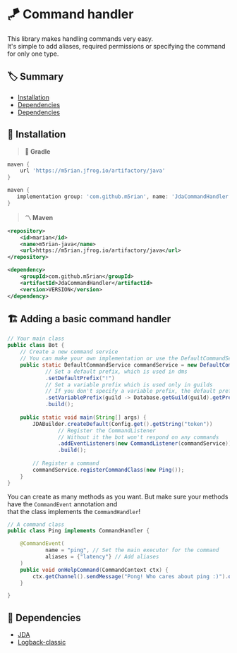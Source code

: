 # 🪁 Command handler
This library makes handling commands very easy.  
It's simple to add aliases, required permissions or specifying the command for only one type.

## 🏷 Summary
* [Installation](#📀-installation)
* [Dependencies](#🏗️-Adding-a-basic-command-handler)
* [Dependencies](#📌-dependencies)

## 📀 Installation
> **🐘 Gradle**
```gradle
maven {
    url 'https://m5rian.jfrog.io/artifactory/java'
}
```
```gradle
maven {
   implementation group: 'com.github.m5rian', name: 'JdaCommandHandler', version: 'VERSION'
}
```


> **〽 Maven**
```xml
<repository>
    <id>marian</id>
    <name>m5rian-java</name>
    <url>https://m5rian.jfrog.io/artifactory/java</url>
</repository>
```
```xml
<dependency>
    <groupId>com.github.m5rian</groupId>
    <artifactId>JdaCommandHandler</artifactId>
    <version>VERSION</version>
</dependency>
```

## 🏗️ Adding a basic command handler
```java
// Your main class
public class Bot {
    // Create a new command service
    // You can make your own implementation or use the DefaultCommandService
    public static DefaultCommandService commandService = new DefaultCommandServiceBuilder()
            // Set a default prefix, which is used in dms
            .setDefaultPrefix("!")
            // Set a variable prefix which is used only in guilds
            // If you don't specify a variable prefix, the default prefix will be used instead
            .setVariablePrefix(guild -> Database.getGuild(guild).getPrefix())
            .build();
    
    public static void main(String[] args) {
        JDABuilder.createDefault(Config.get().getString("token"))
                // Register the CommandListener
                // Without it the bot won't respond on any commands
                .addEventListeners(new CommandListener(commandService))
                .build();
        
        // Register a command
        commandService.registerCommandClass(new Ping());
    }
}
```
You can create as many methods as you want. But make sure your methods have the `CommandEvent` annotation and  
that the class implements the `CommandHandler`!
```java
// A command class
public class Ping implements CommandHandler {

    @CommandEvent(
            name = "ping", // Set the main executor for the command
            aliases = {"latency"} // Add aliases
    )
    public void onHelpCommand(CommandContext ctx) {
        ctx.getChannel().sendMessage("Pong! Who cares about ping :)").queue(); // Send response
    }

}
```

## 📌 Dependencies
* [JDA](https://github.com/DV8FromTheWorld/JDA)
* [Logback-classic](http://logback.qos.ch/)